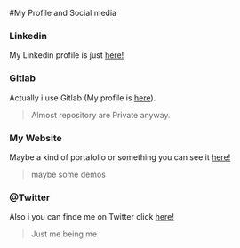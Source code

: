 #My Profile and Social media

### Linkedin
My Linkedin profile is just [here!](https://cl.linkedin.com/in/pwenger)
### Gitlab
Actually i use Gitlab (My profile is [here](https://gitlab.com/u/Souki)).
>Almost repository are Private anyway.

### My Website
Maybe a kind of portafolio or something you can see it [here!](http://www.wenger.cl)
>maybe some demos

### @Twitter
Also i you can finde me on Twitter click [here!](https://www.twitter.com/souki_y)
>Just me being me
